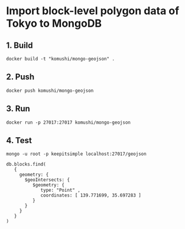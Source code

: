 # Import block-level polygon data of Tokyo to MongoDB

## 1. Build
```
docker build -t "komushi/mongo-geojson" .
```

## 2. Push
```
docker push komushi/mongo-geojson
```

## 3. Run
```
docker run -p 27017:27017 komushi/mongo-geojson
```

## 4. Test
```
mongo -u root -p keepitsimple localhost:27017/geojson

db.blocks.find(
   {
     geometry: {
       $geoIntersects: {
          $geometry: {
             type: "Point" ,
             coordinates: [ 139.771699, 35.697283 ]
          }
       }
     }
   }
)
```